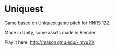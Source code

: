 # Uniquest
Game based on Uniquest game pitch for HNRS 122.

Made in Unity, some assets made in Blender.

Play it here: http://mason.gmu.edu/~mvu21/

